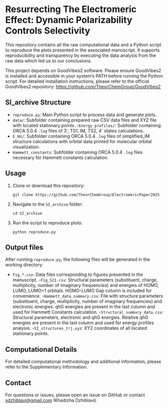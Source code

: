 # Resurrecting The Electromeric Effect: Dynamic Polarizability Controls Selectivity

This repository contains all the raw computational data and a Python script to reproduce the plots presented in the associated manuscript. 
It supports reproducibility and transparency by executing the data analysis from the raw data which led us to our conclusions.

This project depends on GoodVibes2 software. Please ensure GoodVibes2 is installed and accessible in your system’s PATH before running the Python script.
For detailed installation instructions, please refer to the official GoodVibes2 repository: https://github.com/TheorChemGroup/GoodVibes2

## SI_archive Structure

- `reproduce.py`: Main Python script to process data and generate plots.
- `data/`: Subfolder containing prepared raw CSV data files and XYZ file with located stationary points.
-`Energy_profiles/`: Subfolder containing ORCA 5.0.4 `.log` files of 3', TS1, IM, TS2, 4' states calculations.
- `E_HU/`: Subfolder containing ORCA 5.0.4 `.log` files of simplified_IM structure calculations with orbital data printed for molecular orbital visualization.
- `Hammett_constants`: Subfolder containing ORCA 5.0.4 `.log` files necessary for Hammett constants calculation.

## Usage

1. Clone or download this repository:
    ```
    git clone https://github.com/TheorChemGroup/ElectromericPaper2025
    ```
2. Navigate to the `SI_archive` folder:
    ```
    cd SI_archive
    ```
3. Run the script to reproduce plots:
    ```
    python reproduce.py
    ```

## Output files

After running `reproduce.py`, the following files will be generated in the working directory:

- `Fig_*.csv`: Data files corresponding to figures presented in the manuscript. 
-`Fig_S21.csv`: Structural parameters (substituent, charge, multiplicity, number of imaginary frequencies) 
and energies of HOMO, LUMO, LUMO+1 orbitals. HOMO-LUMO Gap column is included for convenience.
-`Hammett_data_summary.csv`: File with structure parameters (substituent, charge, multiplicity, number of imaginary frequencies) 
and electronic energies. qhG energies are present in the last column and used for Hammett Constants calculation.
-`Structural_summary_data.csv`: Structural parameters, electronic and qhG energies.
Relative qhG energies are present in the last column and used for energy profiles analysis.
-`SI_structures_trj.xyz`: XYZ coordinates of all located stationary points.

## Computational Details

For detailed computational methodology and additional information, please refer to the Supplementary Information.

## Contact

For questions or issues, please open an issue on GitHub or contact xdzhiblavi@gmail.com (Khadizha Dzhiblavi).





